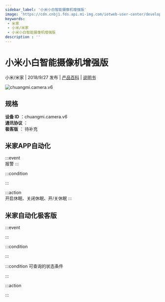 ```yaml
---
sidebar_label: '小米小白智能摄像机增强版'
image: 'https://cdn.cnbj1.fds.api.mi-img.com/iotweb-user-center/developer_1679069107722KkDnKONp.png?GalaxyAccessKeyId=AKVGLQWBOVIRQ3XLEW&Expires=9223372036854775807&Signature=BDbIYAntxm6Yqzr8S/hbFMb1eTE='
keywords: 
 - 米家
 - 小米/米家
 - 小米小白智能摄像机增强版
description : ''
---
```

# 小米小白智能摄像机增强版

小米/米家 | 2018/9/27 发布 | [产品百科](https://home.mi.com/webapp/content/baike/product/index.html?model=chuangmi.camera.v6/) | [说明书](https://home.mi.com/views/introduction.html?model=chuangmi.camera.v6&region=cn)

![chuangmi.camera.v6](https://cdn.cnbj1.fds.api.mi-img.com/iotweb-user-center/developer_1679069107722KkDnKONp.png?GalaxyAccessKeyId=AKVGLQWBOVIRQ3XLEW&Expires=9223372036854775807&Signature=BDbIYAntxm6Yqzr8S/hbFMb1eTE=)

## 规格  
> 
**设备 ID** ：chuangmi.camera.v6  
**通讯协议** ：  
**极客版**  ： 待补充 


## 米家APP自动化  

:::event  
报警
:::

:::condition  

:::

:::action   
开启休眠、关闭休眠、开/关休眠
:::

## 米家自动化极客版  

:::event  

:::

:::condition  

:::

:::condition 可查询的状态条件  

:::

:::action  

:::

        
